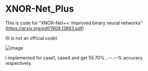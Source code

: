 # XNOR-Net_Plus

This is code for "XNOR-Net++: Improved binary neural networks" (https://arxiv.org/pdf/1909.13863.pdf)

(It is not an official code)


![image](https://user-images.githubusercontent.com/43400865/162881732-794ff59f-fd37-4981-823e-04062220861e.png)


I implemented for case1, case4 and get 55.70% , --.--% accuracy respectively.
